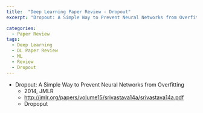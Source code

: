```yaml
---
title:  "Deep Learning Paper Review - Dropout"
excerpt: "Dropout: A Simple Way to Prevent Neural Networks from Overfitting"

categories:
  - Paper Review
tags:
  - Deep Learning
  - DL Paper Review
  - ML
  - Review
  - Dropout
---
```

- Dropout: A Simple Way to Prevent Neural Networks from Overfitting
    - 2014, JMLR
    - http://jmlr.org/papers/volume15/srivastava14a/srivastava14a.pdf
    - Dropoput
